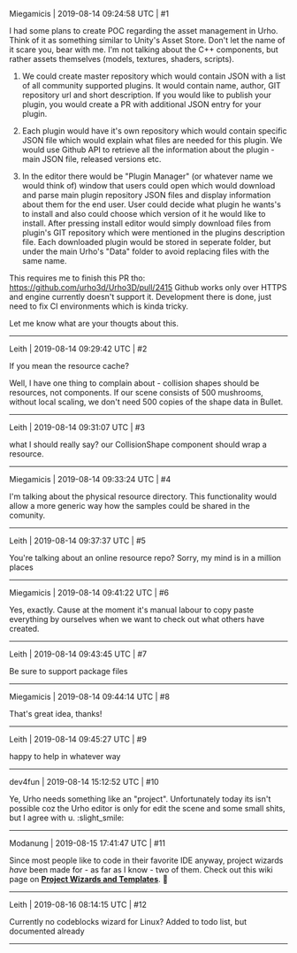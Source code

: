 Miegamicis | 2019-08-14 09:24:58 UTC | #1

I had some plans to create POC regarding the asset management in Urho. Think of it as something similar to Unity's Asset Store. Don't let the name of it scare you, bear with me. I'm not talking about the C++ components, but rather assets themselves (models, textures, shaders, scripts).

1. We could create master repository which would contain JSON with a list of all community supported plugins. It would contain name, author, GIT repository url and short description. If you would like to publish your plugin, you would create a PR with additional JSON entry for your plugin.

2. Each plugin would have it's own repository which would contain specific JSON file which would explain what files are needed for this plugin. We would use Github API to retrieve all the information about the plugin - main JSON file, released versions etc.

3. In the editor there would be "Plugin Manager" (or whatever name we would think of) window that users could open which would download and parse main plugin repository JSON files and display information about them for the end user. User could decide what plugin he wants's to install and also could choose which version of it he would like to install. After pressing install editor would simply download files from plugin's GIT repository which were mentioned in the plugins description file. Each downloaded plugin would be stored in seperate folder, but under the main Urho's "Data" folder to avoid replacing files with the same name. 

This requires me to finish this PR tho: https://github.com/urho3d/Urho3D/pull/2415 
Github works only over HTTPS and engine currently doesn't support it.
Development there is done, just need to fix CI environments which is kinda tricky. 

Let me know what are your thougts about this.

-------------------------

Leith | 2019-08-14 09:29:42 UTC | #2

If you mean the resource cache?

Well, I have one thing to complain about - collision shapes should be resources, not components. If our scene consists of 500 mushrooms, without local scaling, we don't need 500 copies of the shape data in Bullet.

-------------------------

Leith | 2019-08-14 09:31:07 UTC | #3

what I should really say? our CollisionShape component should wrap a resource.

-------------------------

Miegamicis | 2019-08-14 09:33:24 UTC | #4

I'm talking about the physical resource directory. This functionality would allow a more generic way how the samples could be shared in the comunity.

-------------------------

Leith | 2019-08-14 09:37:37 UTC | #5

You're talking about an online resource repo? Sorry, my mind is in a million places

-------------------------

Miegamicis | 2019-08-14 09:41:22 UTC | #6

Yes, exactly. Cause at the moment it's manual labour to copy paste everything by ourselves when we want to check out what others have created.

-------------------------

Leith | 2019-08-14 09:43:45 UTC | #7

Be sure to support package files

-------------------------

Miegamicis | 2019-08-14 09:44:14 UTC | #8

That's great idea, thanks!

-------------------------

Leith | 2019-08-14 09:45:27 UTC | #9

happy to help in whatever way

-------------------------

dev4fun | 2019-08-14 15:12:52 UTC | #10

Ye, Urho needs something like an "project". Unfortunately today its isn't possible coz the Urho editor is only for edit the scene and some small shits, but I agree with u. :slight_smile:

-------------------------

Modanung | 2019-08-15 17:41:47 UTC | #11

Since most people like to code in their favorite IDE anyway, project wizards _have_ been made for - as far as I know - two of them. 
Check out this wiki page on [**Project Wizards and Templates**](https://github.com/urho3d/Urho3D/wiki/Project-Wizards-and-Templates). :open_book:

-------------------------

Leith | 2019-08-16 08:14:15 UTC | #12

Currently no codeblocks wizard for Linux? Added to todo list, but documented already

-------------------------

